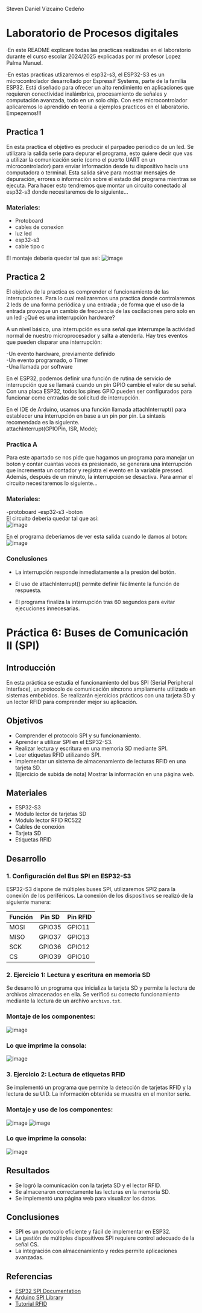 Steven Daniel Vizcaino Cedeño

# Laboratorio de Procesos digitales
·En este README explicare todas las practicas realizadas en el laboratorio durante el curso escolar 2024/2025 explicadas por mi profesor Lopez Palma Manuel.  

·En estas practicas utlizaremos el esp32-s3, el ESP32-S3 es un microcontrolador desarrollado por Espressif Systems, parte de la familia ESP32. Está diseñado para ofrecer un alto rendimiento en aplicaciones que requieren conectividad inalámbrica, procesamiento de señales y computación avanzada, todo en un solo chip. Con este microcontrolador aplicaremos lo aprendido en teoria a ejemplos practicos en el laboratorio. Empezemos!!!

## Practica 1
En esta practica el objetivo es producir el parpadeo periodico de un led. Se utilizara la salida serie para depurar el programa, esto quiere decir que vas a utilizar la comunicación serie (como el puerto UART en un microcontrolador) para enviar información desde tu dispositivo hacia una computadora o terminal. Esta salida sirve para mostrar mensajes de depuración, errores o información sobre el estado del programa mientras se ejecuta.
Para hacer esto tendremos que montar un circuito conectado al esp32-s3 donde necesitaremos de lo siguiente...
### Materiales:
- Protoboard
- cables de conexion
- luz led
- esp32-s3
- cable tipo c

 El montaje deberia quedar tal que asi:
 ![image](https://github.com/user-attachments/assets/9cd7c811-7743-47ef-8e95-d21cb53cf0dd)




## Practica 2
El objetivo de la practica es comprender el funcionamiento de las interrupciones. Para lo cual realizaremos una practica donde controlaremos 2 leds de una forma periódica y una entrada ; de forma que el uso de la entrada provoque un cambio de frecuencia de las oscilaciones pero solo en un led
·¿Qué es una interrupción hardware?  

 A un nivel básico, una interrupción es una señal que interrumpe la actividad normal de nuestro microprocesador y salta a atenderla. Hay tres eventos que pueden disparar una interrupción:

-Un evento hardware, previamente definido  
-Un evento programado, o Timer  
-Una llamada por software  

 En el ESP32, podemos definir una función de rutina de servicio de interrupción que se llamará cuando un pin GPIO cambie el valor de su señal. Con una placa ESP32, todos los pines GPIO pueden ser configurados para funcionar como entradas de solicitud de interrupción.  
  
 En el IDE de Arduino, usamos una función llamada attachInterrupt() para establecer una interrupción en base a un pin por pin. La sintaxis recomendada es la siguiente.  
   attachInterrupt(GPIOPin, ISR, Mode);
### Practica A
Para este apartado se nos pide que hagamos un programa para manejar un boton y contar cuantas veces  es presionado, se generara una interrupción que incrementa un contador y registra el evento en la variable pressed. Además, después de un minuto, la interrupción se desactiva. Para armar el circuito necesitaremos lo siguiente...  
### Materiales:
-protoboard
-esp32-s3
-boton  
El circuito deberia quedar tal que asi:  
![image](https://github.com/user-attachments/assets/ba77938f-dc02-4db4-87c9-d504d80a7943)  

En el programa deberiamos de ver esta salida cuando le damos al boton: 
![image](https://github.com/user-attachments/assets/8044fc35-ebed-41ea-a701-56118b4fe148)  

### Conclusiones

- La interrupción responde inmediatamente a la presión del botón.

- El uso de attachInterrupt() permite definir fácilmente la función de respuesta.

- El programa finaliza la interrupción tras 60 segundos para evitar ejecuciones innecesarias.



# Práctica 6: Buses de Comunicación II (SPI)

## Introducción
En esta práctica se estudia el funcionamiento del bus SPI (Serial Peripheral Interface), un protocolo de comunicación síncrono ampliamente utilizado en sistemas embebidos. Se realizarán ejercicios prácticos con una tarjeta SD y un lector RFID para comprender mejor su aplicación.

## Objetivos
- Comprender el protocolo SPI y su funcionamiento.
- Aprender a utilizar SPI en el ESP32-S3.
- Realizar lectura y escritura en una memoria SD mediante SPI.
- Leer etiquetas RFID utilizando SPI.
- Implementar un sistema de almacenamiento de lecturas RFID en una tarjeta SD.
- (Ejercicio de subida de nota) Mostrar la información en una página web.

## Materiales
- ESP32-S3
- Módulo lector de tarjetas SD
- Módulo lector RFID RC522
- Cables de conexión
- Tarjeta SD
- Etiquetas RFID

## Desarrollo
### 1. Configuración del Bus SPI en ESP32-S3
ESP32-S3 dispone de múltiples buses SPI, utilizaremos SPI2 para la conexión de los periféricos. La conexión de los dispositivos se realizó de la siguiente manera:

| Función | Pin SD | Pin RFID |
|---------|-------|---------|
| MOSI    | GPIO35 | GPIO11  |
| MISO    | GPIO37 | GPIO13  |
| SCK     | GPIO36 | GPIO12  |
| CS      | GPIO39 | GPIO10  |

### 2. Ejercicio 1: Lectura y escritura en memoria SD
Se desarrolló un programa que inicializa la tarjeta SD y permite la lectura de archivos almacenados en ella. Se verificó su correcto funcionamiento mediante la lectura de un archivo `archivo.txt`.  
### Montaje de los componentes:
![image](https://github.com/user-attachments/assets/4d85af68-683a-46d4-aef2-abb3cca2deab)
### Lo que imprime la consola:  
![image](https://github.com/user-attachments/assets/66866dc2-be0c-4612-981e-a905c18b1099)


### 3. Ejercicio 2: Lectura de etiquetas RFID
Se implementó un programa que permite la detección de tarjetas RFID y la lectura de su UID. La información obtenida se muestra en el monitor serie.

### Montaje  y uso de los componentes:  
![image](https://github.com/user-attachments/assets/34d458cf-16fb-4bdb-8d30-09b0ce60c1df)
![image](https://github.com/user-attachments/assets/82c64dac-4e29-48e5-8e7a-a195150cc54f)
### Lo que imprime la consola: 
![image](https://github.com/user-attachments/assets/9982ed93-30ab-4cb1-a3e7-1b4a3dd2a684)



## Resultados
- Se logró la comunicación con la tarjeta SD y el lector RFID.
- Se almacenaron correctamente las lecturas en la memoria SD.
- Se implementó una página web para visualizar los datos.

## Conclusiones
- SPI es un protocolo eficiente y fácil de implementar en ESP32.
- La gestión de múltiples dispositivos SPI requiere control adecuado de la señal CS.
- La integración con almacenamiento y redes permite aplicaciones avanzadas.

## Referencias
- [ESP32 SPI Documentation](https://docs.espressif.com/)
- [Arduino SPI Library](https://www.arduino.cc/en/reference/SPI)
- [Tutorial RFID](https://naylampmechatronics.com/blog/22_tutorial-modulo-lector-rfid-rc522.html)






 
 
 






